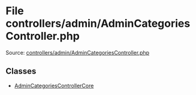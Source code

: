 File controllers/admin/AdminCategoriesController.php
=========

Source: [controllers/admin/AdminCategoriesController.php](https://github.com/PrestaShop/PrestaShop/blob/1.6.0.14/controllers/admin/AdminCategoriesController.php)


Classes
-------

* [AdminCategoriesControllerCore](class.AdminCategoriesControllerCore.md)

